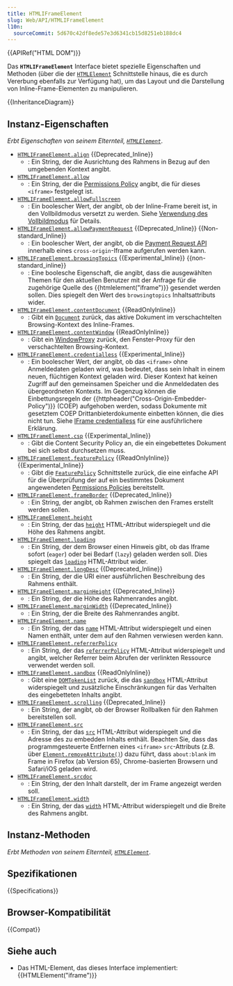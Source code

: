 ```yaml
---
title: HTMLIFrameElement
slug: Web/API/HTMLIFrameElement
l10n:
  sourceCommit: 5d670c42df8ede57e3d6341cb15d8251eb188dc4
---
```


{{APIRef("HTML DOM")}}

Das **`HTMLIFrameElement`** Interface bietet spezielle Eigenschaften und Methoden (über die der [`HTMLElement`](/de/docs/Web/API/HTMLElement) Schnittstelle hinaus, die es durch Vererbung ebenfalls zur Verfügung hat), um das Layout und die Darstellung von Inline-Frame-Elementen zu manipulieren.

{{InheritanceDiagram}}

## Instanz-Eigenschaften

_Erbt Eigenschaften von seinem Elternteil, [`HTMLElement`](/de/docs/Web/API/HTMLElement)_.

- [`HTMLIFrameElement.align`](/de/docs/Web/API/HTMLIFrameElement/align) {{Deprecated_Inline}}
  - : Ein String, der die Ausrichtung des Rahmens in Bezug auf den umgebenden Kontext angibt.
- [`HTMLIFrameElement.allow`](/de/docs/Web/API/HTMLIFrameElement/allow)
  - : Ein String, der die [Permissions Policy](/de/docs/Web/HTTP/Permissions_Policy) angibt, die für dieses `<iframe>` festgelegt ist.
- [`HTMLIFrameElement.allowFullscreen`](/de/docs/Web/API/HTMLIFrameElement/allowFullscreen)
  - : Ein boolescher Wert, der angibt, ob der Inline-Frame bereit ist, in den Vollbildmodus versetzt zu werden. Siehe [Verwendung des Vollbildmodus](/de/docs/Web/API/Fullscreen_API) für Details.
- [`HTMLIFrameElement.allowPaymentRequest`](/de/docs/Web/API/HTMLIFrameElement/allowPaymentRequest) {{Deprecated_Inline}} {{Non-standard_Inline}}
  - : Ein boolescher Wert, der angibt, ob die [Payment Request API](/de/docs/Web/API/Payment_Request_API) innerhalb eines `cross-origin`-Iframe aufgerufen werden kann.
- [`HTMLIFrameElement.browsingTopics`](/de/docs/Web/API/HTMLIFrameElement/browsingTopics) {{Experimental_Inline}} {{non-standard_inline}}
  - : Eine boolesche Eigenschaft, die angibt, dass die ausgewählten Themen für den aktuellen Benutzer mit der Anfrage für die zugehörige Quelle des {{htmlelement("iframe")}} gesendet werden sollen. Dies spiegelt den Wert des `browsingtopics` Inhaltsattributs wider.
- [`HTMLIFrameElement.contentDocument`](/de/docs/Web/API/HTMLIFrameElement/contentDocument) {{ReadOnlyInline}}
  - : Gibt ein [`Document`](/de/docs/Web/API/Document) zurück, das aktive Dokument im verschachtelten Browsing-Kontext des Inline-Frames.
- [`HTMLIFrameElement.contentWindow`](/de/docs/Web/API/HTMLIFrameElement/contentWindow) {{ReadOnlyInline}}
  - : Gibt ein [WindowProxy](/de/docs/Glossary/WindowProxy) zurück, den Fenster-Proxy für den verschachtelten Browsing-Kontext.
- [`HTMLIFrameElement.credentialless`](/de/docs/Web/API/HTMLIFrameElement/credentialless) {{Experimental_Inline}}
  - : Ein boolescher Wert, der angibt, ob das `<iframe>` ohne Anmeldedaten geladen wird, was bedeutet, dass sein Inhalt in einem neuen, flüchtigen Kontext geladen wird. Dieser Kontext hat keinen Zugriff auf den gemeinsamen Speicher und die Anmeldedaten des übergeordneten Kontexts. Im Gegenzug können die Einbettungsregeln der {{httpheader("Cross-Origin-Embedder-Policy")}} (COEP) aufgehoben werden, sodass Dokumente mit gesetztem COEP Drittanbieterdokumente einbetten können, die dies nicht tun. Siehe [IFrame credentialless](/de/docs/Web/Security/IFrame_credentialless) für eine ausführlichere Erklärung.
- [`HTMLIFrameElement.csp`](/de/docs/Web/API/HTMLIFrameElement/csp) {{Experimental_Inline}}
  - : Gibt die Content Security Policy an, die ein eingebettetes Dokument bei sich selbst durchsetzen muss.
- [`HTMLIFrameElement.featurePolicy`](/de/docs/Web/API/HTMLIFrameElement/featurePolicy) {{ReadOnlyInline}} {{Experimental_Inline}}
  - : Gibt die [`FeaturePolicy`](/de/docs/Web/API/FeaturePolicy) Schnittstelle zurück, die eine einfache API für die Überprüfung der auf ein bestimmtes Dokument angewendeten [Permissions Policies](/de/docs/Web/HTTP/Permissions_Policy) bereitstellt.
- [`HTMLIFrameElement.frameBorder`](/de/docs/Web/API/HTMLIFrameElement/frameBorder) {{Deprecated_Inline}}
  - : Ein String, der angibt, ob Rahmen zwischen den Frames erstellt werden sollen.
- [`HTMLIFrameElement.height`](/de/docs/Web/API/HTMLIFrameElement/height)
  - : Ein String, der das [`height`](/de/docs/Web/HTML/Element/iframe#height) HTML-Attribut widerspiegelt und die Höhe des Rahmens angibt.
- [`HTMLIFrameElement.loading`](/de/docs/Web/API/HTMLIFrameElement/loading)
  - : Ein String, der dem Browser einen Hinweis gibt, ob das Iframe sofort (`eager`) oder bei Bedarf (`lazy`) geladen werden soll. Dies spiegelt das [`loading`](/de/docs/Web/HTML/Element/iframe#loading) HTML-Attribut wider.
- [`HTMLIFrameElement.longDesc`](/de/docs/Web/API/HTMLIFrameElement/longDesc) {{Deprecated_Inline}}
  - : Ein String, der die URI einer ausführlichen Beschreibung des Rahmens enthält.
- [`HTMLIFrameElement.marginHeight`](/de/docs/Web/API/HTMLIFrameElement/marginHeight) {{Deprecated_Inline}}
  - : Ein String, der die Höhe des Rahmenrandes angibt.
- [`HTMLIFrameElement.marginWidth`](/de/docs/Web/API/HTMLIFrameElement/marginWidth) {{Deprecated_Inline}}
  - : Ein String, der die Breite des Rahmenrandes angibt.
- [`HTMLIFrameElement.name`](/de/docs/Web/API/HTMLIFrameElement/name)
  - : Ein String, der das [`name`](/de/docs/Web/HTML/Element/iframe#name) HTML-Attribut widerspiegelt und einen Namen enthält, unter dem auf den Rahmen verwiesen werden kann.
- [`HTMLIFrameElement.referrerPolicy`](/de/docs/Web/API/HTMLIFrameElement/referrerPolicy)
  - : Ein String, der das [`referrerPolicy`](/de/docs/Web/HTML/Element/iframe#referrerpolicy) HTML-Attribut widerspiegelt und angibt, welcher Referrer beim Abrufen der verlinkten Ressource verwendet werden soll.
- [`HTMLIFrameElement.sandbox`](/de/docs/Web/API/HTMLIFrameElement/sandbox) {{ReadOnlyInline}}
  - : Gibt eine [`DOMTokenList`](/de/docs/Web/API/DOMTokenList) zurück, die das [`sandbox`](/de/docs/Web/HTML/Element/iframe#sandbox) HTML-Attribut widerspiegelt und zusätzliche Einschränkungen für das Verhalten des eingebetteten Inhalts angibt.
- [`HTMLIFrameElement.scrolling`](/de/docs/Web/API/HTMLIFrameElement/scrolling) {{Deprecated_Inline}}
  - : Ein String, der angibt, ob der Browser Rollbalken für den Rahmen bereitstellen soll.
- [`HTMLIFrameElement.src`](/de/docs/Web/API/HTMLIFrameElement/src)
  - : Ein String, der das [`src`](/de/docs/Web/HTML/Element/iframe#src) HTML-Attribut widerspiegelt und die Adresse des zu embedden Inhalts enthält. Beachten Sie, dass das programmgesteuerte Entfernen eines `<iframe>` `src`-Attributs (z.B. über [`Element.removeAttribute()`](/de/docs/Web/API/Element/removeAttribute)) dazu führt, dass `about:blank` im Frame in Firefox (ab Version 65), Chrome-basierten Browsern und Safari/iOS geladen wird.
- [`HTMLIFrameElement.srcdoc`](/de/docs/Web/API/HTMLIFrameElement/srcdoc)
  - : Ein String, der den Inhalt darstellt, der im Frame angezeigt werden soll.
- [`HTMLIFrameElement.width`](/de/docs/Web/API/HTMLIFrameElement/width)
  - : Ein String, der das [`width`](/de/docs/Web/HTML/Element/iframe#width) HTML-Attribut widerspiegelt und die Breite des Rahmens angibt.

## Instanz-Methoden

_Erbt Methoden von seinem Elternteil, [`HTMLElement`](/de/docs/Web/API/HTMLElement)_.

## Spezifikationen

{{Specifications}}

## Browser-Kompatibilität

{{Compat}}

## Siehe auch

- Das HTML-Element, das dieses Interface implementiert: {{HTMLElement("iframe")}}
